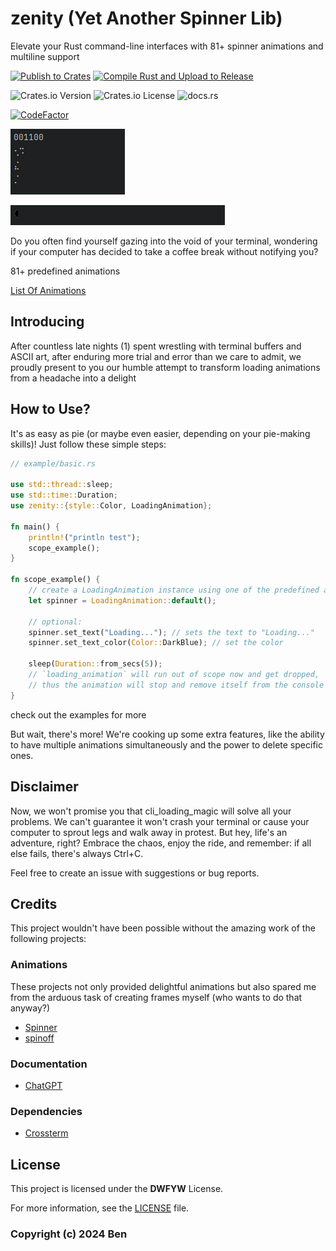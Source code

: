 # zenity (Yet Another Spinner Lib)

Elevate your Rust command-line interfaces with 81+ spinner animations and multiline support

[![Publish to Crates](https://github.com/Arteiii/zenity/actions/workflows/publish_crate.yml/badge.svg)](https://github.com/Arteiii/zenity/actions/workflows/publish_crate.yml)
[![Compile Rust and Upload to Release](https://github.com/Arteiii/zenity/actions/workflows/release_examples.yml/badge.svg)](https://github.com/Arteiii/zenity/actions/workflows/release_examples.yml)

![Crates.io Version](https://img.shields.io/crates/v/zenity)
![Crates.io License](https://img.shields.io/crates/l/zenity)
![docs.rs](https://img.shields.io/docsrs/zenity)

[![CodeFactor](https://www.codefactor.io/repository/github/arteiii/zenity/badge)](https://www.codefactor.io/repository/github/arteiii/zenity)

![multiline preview](./images/rustrover64_4bzlv2mWxK.gif)

![](./images/rustrover64_tlGiHM9JP0.gif)


Do you often find yourself gazing into the void of your terminal, wondering if your computer has decided to take a coffee break without notifying you?

81+ predefined animations

[List Of Animations](https://docs.rs/zenity/1.0.3/zenity/spinner/struct.PreDefined.html)


## Introducing

After countless late nights (1) spent wrestling with terminal buffers and ASCII art,
after enduring more trial and error than we care to admit,
we proudly present to you our humble attempt to transform loading animations from a headache into a delight

## How to Use?

It's as easy as pie (or maybe even easier, depending on your pie-making skills)! Just follow these simple steps:

```rust
// example/basic.rs

use std::thread::sleep;
use std::time::Duration;
use zenity::{style::Color, LoadingAnimation};

fn main() {
    println!("println test");
    scope_example();
}

fn scope_example() {
    // create a LoadingAnimation instance using one of the predefined animations
    let spinner = LoadingAnimation::default();

    // optional:
    spinner.set_text("Loading..."); // sets the text to "Loading..."
    spinner.set_text_color(Color::DarkBlue); // set the color

    sleep(Duration::from_secs(5));
    // `loading_animation` will run out of scope now and get dropped,
    // thus the animation will stop and remove itself from the console
}
```

check out the examples for more

But wait, there's more! We're cooking up some extra features,
like the ability to have multiple animations simultaneously and the power to delete specific ones.

## Disclaimer

Now, we won't promise you that cli_loading_magic will solve all your problems.
We can't guarantee it won't crash your terminal or cause your computer to sprout legs and walk away in protest.
But hey, life's an adventure, right? Embrace the chaos, enjoy the ride, and remember: if all else fails, there's always Ctrl+C.

Feel free to create an issue with suggestions or bug reports.

## Credits

This project wouldn't have been possible without the amazing work of the following projects:

### Animations

These projects not only provided delightful animations but also spared me from the arduous task of creating frames myself (who wants to do that anyway?)

- [Spinner](https://github.com/FGRibreau/spinners)
- [spinoff](https://github.com/ad4mx/spinoff)

### Documentation

- [ChatGPT](https://chat.openai.com/)

### Dependencies

- [Crossterm](https://github.com/crossterm-rs/crossterm)

## License

This project is licensed under the **DWFYW** License.

For more information, see the [LICENSE](LICENSE.md) file.

### Copyright (c) 2024 Ben
